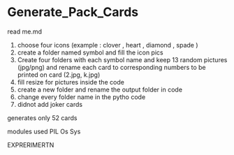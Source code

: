 # Generate_Pack_Cards
read me.md  
1. choose four icons (example : clover , heart , diamond , spade ) 
2. create a folder named symbol and fill  the icon pics  
3. Create four folders with each symbol name and keep 13 random pictures  (jpg/png) and rename each card to corresponding numbers to be printed on card (2.jpg, k.jpg)
4. fill resize for pictures inside the code 
5. create a new folder and rename the output folder in code 
6. change  every folder name in the pytho code     
7. didnot add joker cards

generates only 52 cards

modules used   PIL   Os  Sys


EXPRERIMERTN
